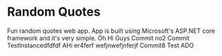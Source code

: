 # Random Quotes
Fun random quotes web app.  App is built using Microsoft's ASP.NET core framework and it's very simple.
Oh Hi Guys
Commit no2
Commit TestInstancedfdfdf
AHi
er4ferf
wefjnwefjnferjf
Commit8
Test ADO
